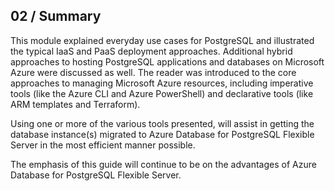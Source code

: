 ## 02 / Summary

This module explained everyday use cases for PostgreSQL and illustrated the typical IaaS and PaaS deployment approaches. Additional hybrid approaches to hosting PostgreSQL applications and databases on Microsoft Azure were discussed as well. The reader was introduced to the core approaches to managing Microsoft Azure resources, including imperative tools (like the Azure CLI and Azure PowerShell) and declarative tools (like ARM templates and Terraform).

Using one or more of the various tools presented, will assist in getting the database instance(s) migrated to Azure Database for PostgreSQL Flexible Server in the most efficient manner possible.

The emphasis of this guide will continue to be on the advantages of Azure Database for PostgreSQL Flexible Server.

